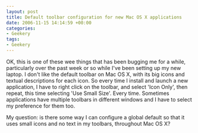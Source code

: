 ```yaml
---
layout: post
title: Default toolbar configuration for new Mac OS X applications
date: 2006-11-15 14:14:59 +00:00
categories:
- Geekery
tags:
- Geekery
---
```

OK, this is one of these wee things that has been bugging me for a while,
particularly over the past week or so while I've been setting up my new
laptop. I don't like the default toolbar on Mac OS X, with its big icons and
textual descriptions for each icon. So every time I install and launch a new
application, I have to right click on the toolbar, and select 'Icon Only', then repeat, this time selecting 'Use Small Size'.  Every time.  Sometimes applications have multiple toolbars in different windows and I have to select my preference for them too.

My question: is there some way I can configure a global default so that it uses small icons and no text in my toolbars, throughout Mac OS X?
